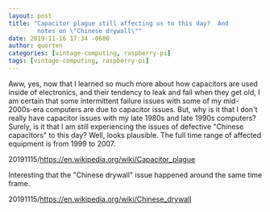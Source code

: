 ```yaml
---
layout: post
title: "Capacitor plague still affecting us to this day?  And
        notes on \"Chinese drywall\""
date: 2019-11-16 17:34 -0600
author: quorten
categories: [vintage-computing, raspberry-pi]
tags: [vintage-computing, raspberry-pi]
---
```


Aww, yes, now that I learned so much more about how capacitors are
used inside of electronics, and their tendency to leak and fail when
they get old, I am certain that some intermittent failure issues with
some of my mid-2000s-era computers are due to capacitor issues.  But,
why is it that I don't really have capacitor issues with my late 1980s
and late 1990s computers?  Surely, is it that I am still experiencing
the issues of defective "Chinese capacitors" to this day?  Well, looks
plausible.  The full time range of affected equipment is from 1999 to
2007.

20191115/https://en.wikipedia.org/wiki/Capacitor_plague

Interesting that the "Chinese drywall" issue happened around the same
time frame.

20191115/https://en.wikipedia.org/wiki/Chinese_drywall
